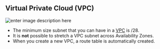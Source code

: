 ## Virtual Private Cloud (VPC)


![enter image description here](https://image.slidesharecdn.com/awsmeetupmarch6th2013-vpcarchitecture-130306070307-phpapp02/95/amazon-virtual-private-cloud-vpc-architecture-aws-web-services-10-638.jpg)


 - The minimum size subnet that you can have in a [VPC](https://docs.aws.amazon.com/AmazonVPC/latest/UserGuide/VPC_Introduction.html) is /28.
 - It is **not** possible to stretch a VPC subnet across Availability Zones.
 - When you create a new VPC, a route table is automatically created.

<!--stackedit_data:
eyJoaXN0b3J5IjpbLTEyMDg4MjE1ODAsLTIxMTk0NDIwOTVdfQ
==
-->